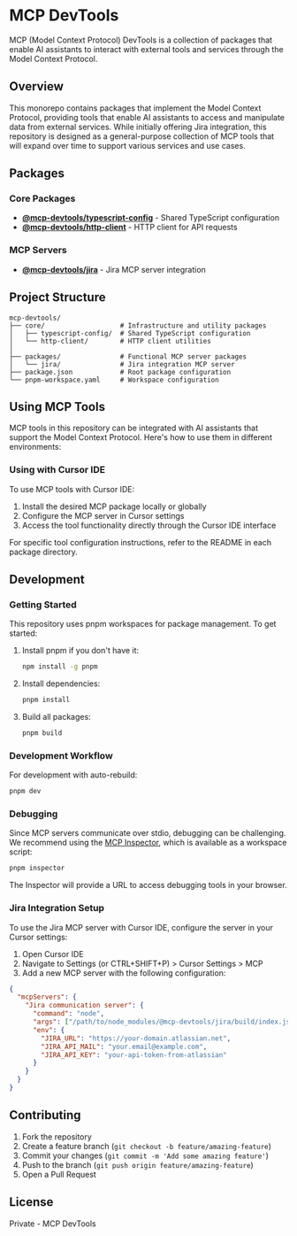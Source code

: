 # MCP DevTools

MCP (Model Context Protocol) DevTools is a collection of packages that enable AI assistants to interact with external tools and services through the Model Context Protocol.

## Overview

This monorepo contains packages that implement the Model Context Protocol, providing tools that enable AI assistants to access and manipulate data from external services. While initially offering Jira integration, this repository is designed as a general-purpose collection of MCP tools that will expand over time to support various services and use cases.

## Packages

### Core Packages

- **[@mcp-devtools/typescript-config](./core/typescript-config/README.md)** - Shared TypeScript configuration
- **[@mcp-devtools/http-client](./core/http-client/README.md)** - HTTP client for API requests

### MCP Servers

- **[@mcp-devtools/jira](./packages/jira/README.md)** - Jira MCP server integration

## Project Structure

```
mcp-devtools/
├── core/                   # Infrastructure and utility packages
│   ├── typescript-config/  # Shared TypeScript configuration
│   └── http-client/        # HTTP client utilities
│
├── packages/               # Functional MCP server packages
│   └── jira/               # Jira integration MCP server
├── package.json            # Root package configuration
└── pnpm-workspace.yaml     # Workspace configuration
```

## Using MCP Tools

MCP tools in this repository can be integrated with AI assistants that support the Model Context Protocol. Here's how to use them in different environments:

### Using with Cursor IDE

To use MCP tools with Cursor IDE:

1. Install the desired MCP package locally or globally
2. Configure the MCP server in Cursor settings
3. Access the tool functionality directly through the Cursor IDE interface

For specific tool configuration instructions, refer to the README in each package directory.

## Development

### Getting Started

This repository uses pnpm workspaces for package management. To get started:

1. Install pnpm if you don't have it:

   ```bash
   npm install -g pnpm
   ```

2. Install dependencies:

   ```bash
   pnpm install
   ```

3. Build all packages:
   ```bash
   pnpm build
   ```

### Development Workflow

For development with auto-rebuild:

```bash
pnpm dev
```

### Debugging

Since MCP servers communicate over stdio, debugging can be challenging. We recommend using the [MCP Inspector](https://github.com/modelcontextprotocol/inspector), which is available as a workspace script:

```bash
pnpm inspector
```

The Inspector will provide a URL to access debugging tools in your browser.

### Jira Integration Setup

To use the Jira MCP server with Cursor IDE, configure the server in your Cursor settings:

1. Open Cursor IDE
2. Navigate to Settings (or CTRL+SHIFT+P) > Cursor Settings > MCP
3. Add a new MCP server with the following configuration:

```json
{
  "mcpServers": {
    "Jira communication server": {
      "command": "node",
      "args": ["/path/to/node_modules/@mcp-devtools/jira/build/index.js"],
      "env": {
        "JIRA_URL": "https://your-domain.atlassian.net",
        "JIRA_API_MAIL": "your.email@example.com",
        "JIRA_API_KEY": "your-api-token-from-atlassian"
      }
    }
  }
}
```

## Contributing

1. Fork the repository
2. Create a feature branch (`git checkout -b feature/amazing-feature`)
3. Commit your changes (`git commit -m 'Add some amazing feature'`)
4. Push to the branch (`git push origin feature/amazing-feature`)
5. Open a Pull Request

## License

Private - MCP DevTools
